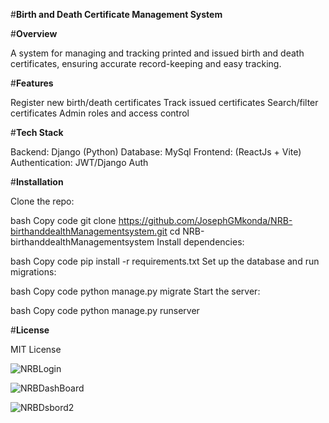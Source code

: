 #**Birth and Death Certificate Management System**


#**Overview**


A system for managing and tracking printed and issued birth and death certificates, ensuring accurate record-keeping and easy tracking.

#**Features**


Register new birth/death certificates
Track issued certificates
Search/filter certificates
Admin roles and access control

#**Tech Stack**


Backend: Django (Python)
Database: MySql
Frontend: (ReactJs + Vite)
Authentication: JWT/Django Auth


#**Installation**


Clone the repo:

bash
Copy code
git clone https://github.com/JosephGMkonda/NRB-birthanddealthManagementsystem.git
cd NRB-birthanddealthManagementsystem
Install dependencies:

bash
Copy code
pip install -r requirements.txt
Set up the database and run migrations:

bash
Copy code
python manage.py migrate
Start the server:

bash
Copy code
python manage.py runserver


#**License**


MIT License


![NRBLogin](https://github.com/user-attachments/assets/c8c5ab43-1d03-4461-a1ba-a37688875da4)

![NRBDashBoard](https://github.com/user-attachments/assets/97342fc7-8191-45a8-a1ba-a05180d29a25)

![NRBDsbord2](https://github.com/user-attachments/assets/bcc37f7f-34e0-4d95-be57-7eba82e64b69)

